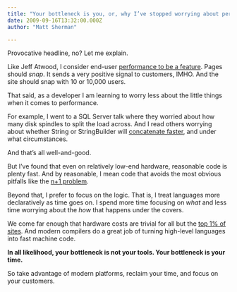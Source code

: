 ```yaml
---
title: "Your bottleneck is you, or, why I’ve stopped worrying about performance"
date: 2009-09-16T13:32:00.000Z
author: "Matt Sherman"

---
```


Provocative headline, no? Let me explain.

Like Jeff Atwood, I consider end-user [performance to be a feature](http://blog.stackoverflow.com/2009/08/a-few-speed-improvements/). Pages should _snap_. It sends a very positive signal to customers, IMHO. And the site should snap with 10 or 10,000 users.

That said, as a developer I am learning to worry less about the little things when it comes to performance.

For example, I went to a SQL Server talk where they worried about how many disk spindles to split the load across. And I read others worrying about whether String or StringBuilder will [concatenate faster](http://blog.briandicroce.com/2008/02/04/stringbuilder-vs-string-performance-in-net/), and under what circumstances.

And that’s all well-and-good.

But I’ve found that even on relatively low-end hardware, reasonable code is plenty fast. And by reasonable, I mean code that avoids the most obvious pitfalls like the [n+1 problem](http://www.pbell.com/index.cfm/2006/9/17/Understanding-the-n1-query-problem).

Beyond that, I prefer to focus on the logic. That is, I treat languages more declaratively as time goes on. I spend more time focusing on _what_ and less time worrying about the _how_ that happens under the covers.

We come far enough that hardware costs are trivial for all but the [top 1% of sites](/blog/post/Scale-means-reversing-your-thinking-on-the-database.aspx). And modern compilers do a great job of turning high-level languages into fast machine code.

**In all likelihood, your bottleneck is not your tools. Your bottleneck is your time.**

So take advantage of modern platforms, reclaim your time, and focus on your customers.
